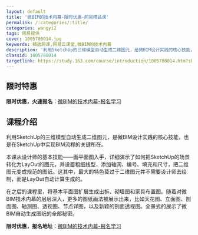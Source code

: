 ```yaml
---
layout: default
title: '微BIM的技术内幕-限时优惠-网易精品课'
permalink: /:categories/:title/
categories: wangyi2
tags: 网易提供
cover: 1005708014.jpg
keywords: 精选网课,网易云课堂,微BIM的技术内幕
description: '利用SketchUp的三维模型自动生成二维图元，是微BIM设计实践的核心技能，也是在SketchUp中实现BIM流程的关'
classid: 1005708014
targetlink: https://study.163.com/course/introduction/1005708014.htm?share=1&shareId=1025206652&utm_campaign=share&utm_medium=iphoneShare&utm_source=&utm_u=1025206652
---
```


## 限时特惠

**限时优惠，火速报名**：[微BIM的技术内幕-报名学习](https://study.163.com/course/introduction/1005708014.htm?share=1&shareId=1025206652&utm_campaign=share&utm_medium=iphoneShare&utm_source=&utm_u=1025206652)

## 课程介绍

利用SketchUp的三维模型自动生成二维图元，是微BIM设计实践的核心技能，也是在SketchUp中实现BIM流程的关键所在。

本课从设计师的基本技能——画平面图入手，详细演示了如何把SketchUp的场景转化为LayOut的图元，并设置粗细线型，添加轴网、编号、填充和尺寸，把二维图元变成规范的图纸。这其中，最大的特色莫过于二维图元并不需要设计师去绘制，而是LayOut自动计算生成的。

在之后的课程里，将基本平面图扩展生成出拆、砌墙图和家具布置图。随着对微BIM技术内幕的层层深入，更多的图纸画法被展示出来，比如天花图、立面图、剖面图、轴测图、透视图、节点详图，以及新颖的剖面透视图。全景式的展示了微BIM自动生成图纸的全部秘密。

**限时优惠，报名地址**：[微BIM的技术内幕-报名学习](https://study.163.com/course/introduction/1005708014.htm?share=1&shareId=1025206652&utm_campaign=share&utm_medium=iphoneShare&utm_source=&utm_u=1025206652)

